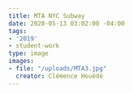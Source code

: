 ```yaml
---
title: MTA NYC Subway
date: 2020-05-13 03:02:00 -04:00
tags:
- '2019'
- student-work
type: image
images:
- file: "/uploads/MTA3.jpg"
  creator: Clémence Houédé
---
```


